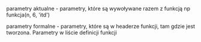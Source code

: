 parametry aktualne - parametry, które są wywoływane razem z funkcją np funkcja(n, 6, 'itd')

parametry formalne - parametry, które są w headerze funkcji, tam gdzie jest tworzona. Parametry w liście definicji funkcji